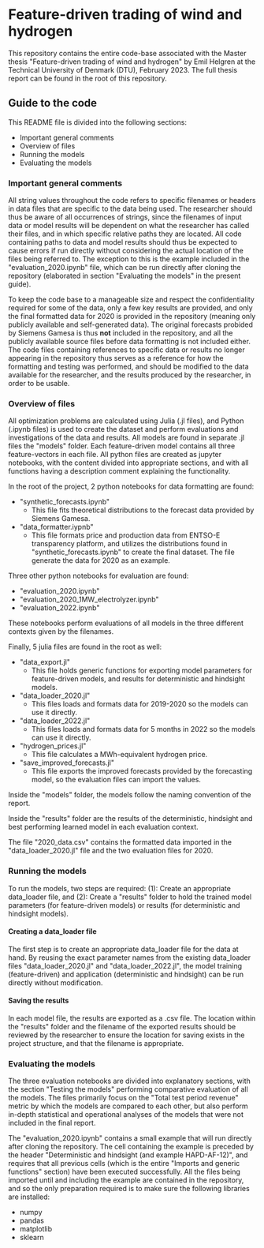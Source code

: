 # Feature-driven trading of wind and hydrogen

This repository contains the entire code-base associated with the Master thesis "Feature-driven trading of wind and hydrogen" by Emil Helgren at the Technical University of Denmark (DTU), February 2023. The full thesis report can be found in the root of this repository. 

## Guide to the code

This README file is divided into the following sections:

- Important general comments
- Overview of files
- Running the models
- Evaluating the models

### Important general comments

All string values throughout the code refers to specific filenames or headers in data files that are specific to the data being used. The researcher should thus be aware of all occurrences of strings, since the filenames of input data or model results will be dependent on what the researcher has called their files, and in which specific relative paths they are located. All code containing paths to data and model results should thus be expected to cause errors if run directly without considering the actual location of the files being referred to. The exception to this is the example included in the "evaluation_2020.ipynb" file, which can be run directly after cloning the repository (elaborated in section "Evaluating the models" in the present guide).

To keep the code base to a manageable size and respect the confidentiality required for some of the data, only a few key results are provided, and only the final formatted data for 2020 is provided in the repository (meaning only publicly available and self-generated data). The original forecasts probided by Siemens Gamesa is thus **not** included in the repository, and all the publicly available source files before data formatting is not included either. The code files containing references to specific data or results no longer appearing in the repository thus serves as a reference for how the formatting and testing was performed, and should be modified to the data available for the researcher, and the results produced by the researcher, in order to be usable.

### Overview of files

All optimization problems are calculated using Julia (.jl files), and Python (.ipynb files) is used to create the dataset and perform evaluations and investigations of the data and results. All models are found in separate .jl files the "models" folder. Each feature-driven model contains all three feature-vectors in each file. All python files are created as jupyter notebooks, with the content divided into appropriate sections, and with all functions having a description comment explaining the functionality.

In the root of the project, 2 python notebooks for data formatting are found:

- "synthetic_forecasts.ipynb"
  - This file fits theoretical distributions to the forecast data provided by Siemens Gamesa.
- "data_formatter.iypnb"
  - This file formats price and production data from ENTSO-E transparency platform, and utilizes the distributions found in "synthetic_forecasts.ipynb" to create the final dataset. The file generate the data for 2020 as an example.

Three other python notebooks for evaluation are found:

- "evaluation_2020.ipynb"
- "evaluation_2020_1MW_electrolyzer.ipynb"
- "evaluation_2022.ipynb"

These notebooks perform evaluations of all models in the three different contexts given by the filenames.

Finally, 5 julia files are found in the root as well:

- "data_export.jl"
  - This file holds generic functions for exporting model parameters for feature-driven models, and results for deterministic and hindsight models.
- "data_loader_2020.jl"
  - This files loads and formats data for 2019-2020 so the models can use it directly.
- "data_loader_2022.jl"
  - This files loads and formats data for 5 months in 2022 so the models can use it directly.
- "hydrogen_prices.jl"
  - This file calculates a MWh-equivalent hydrogen price.
- "save_improved_forecasts.jl"
  - This file exports the improved forecasts provided by the forecasting model, so the evaluation files can import the values.

Inside the "models" folder, the models follow the naming convention of the report.

Inside the "results" folder are the results of the deterministic, hindsight and best performing learned model in each evaluation context.

The file "2020_data.csv" contains the formatted data imported in the "data_loader_2020.jl" file and the two evaluation files for 2020.

### Running the models

To run the models, two steps are required: (1): Create an appropriate data_loader file, and (2): Create a "results" folder to hold the trained model parameters (for feature-driven models) or results (for deterministic and hindsight models).

#### Creating a data_loader file

The first step is to create an appropriate data_loader file for the data at hand. By reusing the exact parameter names from the existing data_loader files "data_loader_2020.jl" and "data_loader_2022.jl", the model training (feature-driven) and application (deterministic and hindsight) can be run directly without modification.

#### Saving the results

In each model file, the results are exported as a .csv file. The location within the "results" folder and the filename of the exported results should be reviewed by the researcher to ensure the location for saving exists in the project structure, and that the filename is appropriate.

### Evaluating the models

The three evaluation notebooks are divided into explanatory sections, with the section "Testing the models" performing comparative evaluation of all the models. The files primarily focus on the "Total test period revenue" metric by which the models are compared to each other, but also perform in-depth statistical and operational analyses of the models that were not included in the final report.

The "evaluation_2020.ipynb" contains a small example that will run directly after cloning the repository. The cell containing the example is preceded by the header "Deterministic and hindsight (and example HAPD-AF-12)", and requires that all previous cells (which is the entire "Imports and generic functions" section) have been executed successfully. All the files being imported until and including the example are contained in the repository, and so the only preparation required is to make sure the following libraries are installed:

- numpy
- pandas
- matplotlib
- sklearn
